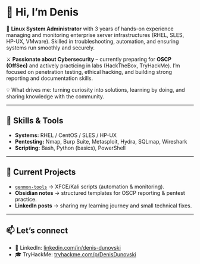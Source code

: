 # 👋 Hi, I’m Denis

🐧 **Linux System Administrator** with 3 years of hands-on experience managing and monitoring enterprise server infrastructures (RHEL, SLES, HP-UX, VMware). Skilled in troubleshooting, automation, and ensuring systems run smoothly and securely.  

⚔️ **Passionate about Cybersecurity** – currently preparing for **OSCP (OffSec)** and actively practicing in labs (HackTheBox, TryHackMe). I’m focused on penetration testing, ethical hacking, and building strong reporting and documentation skills.  

💡 What drives me: turning curiosity into solutions, learning by doing, and sharing knowledge with the community.  

---

## 🔧 Skills & Tools
- **Systems:** RHEL / CentOS / SLES / HP-UX
- **Pentesting:** Nmap, Burp Suite, Metasploit, Hydra, SQLmap, Wireshark
- **Scripting:** Bash, Python (basics), PowerShell

---

## 🚀 Current Projects
- [`genmon-tools`](https://github.com/denis-sec/genmon-tools) → XFCE/Kali scripts (automation & monitoring).  
- **Obsidian notes** → structured templates for OSCP reporting & pentest practice.  
- **LinkedIn posts** → sharing my learning journey and small technical fixes.  

---

## 📫 Let’s connect
- 💼 LinkedIn: [linkedin.com/in/denis-dunovski](https://www.linkedin.com/in/denis-dunovski)  
- 🎓 TryHackMe: [tryhackme.com/p/DenisDunovski](https://tryhackme.com/p/DenisDunovski)  
